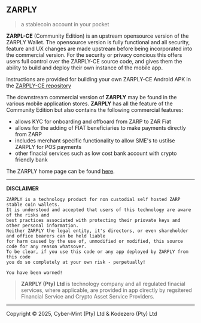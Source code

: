 ## ZARPLY
> a stablecoin account in your pocket

**ZARPL-CE** (Community Edition) is an upstream opensource version of the ZARPLY Wallet.
The opensource version is fully functional and all security, feature and UX changes are made upstream before being incorporated into the commercial version.
For the security or privacy concious this offers users full control over the ZARPLY-CE source code, and gives them the ability to build and deploy their own instance of the mobile app.

Instructions are provided for building your own ZARPLY-CE Android APK in the [ZARPLY-CE repository]()

The downstream commercial version of **ZARPLY** may be found in the various mobile application stores.
**ZARPLY** has all the feature of the Community Edition but also contains the following commercial features:
- allows KYC for onboarding and offboard from ZARP to ZAR Fiat
- allows for the adding of FIAT beneficiaries to make payments directly from ZARP
- includes merchant specific functionality to allow SME's to ustilse ZARPLY for POS payments
- other finacial services such as low cost bank account with crypto friendly bank

The ZARPLY home page can be found [here](https://www.zarply.co.za).

---
**DISCLAIMER**

    ZARPLY is a technology product for non custodial self hosted ZARP stable coin wallets. 
    It is understood and accepted that users of this technology are aware of the risks and
    best practices associated with protecting their priovate keys and other personal information.
    Neither ZARPLY the legal entity, it's directors, or even shareholder and office bearers can be held liable
    for harm caused by the use of, unmodified or modified, this source code for any reason whatsover.
    To be clear, if you use this code or any app deployed by ZARPLY from this code
    you do so completely at your own risk - perpetually!
    
    You have been warned!

> **ZARPLY (Pty) Ltd** is technology company and all regulated finacial services, where applicable, are provided in app directly by regsitered Financial Service and Crypto Asset Service Providers.

---
Copyright &copy; 2025, Cyber-Mint (Pty) Ltd & Kodezero (Pty) Ltd
